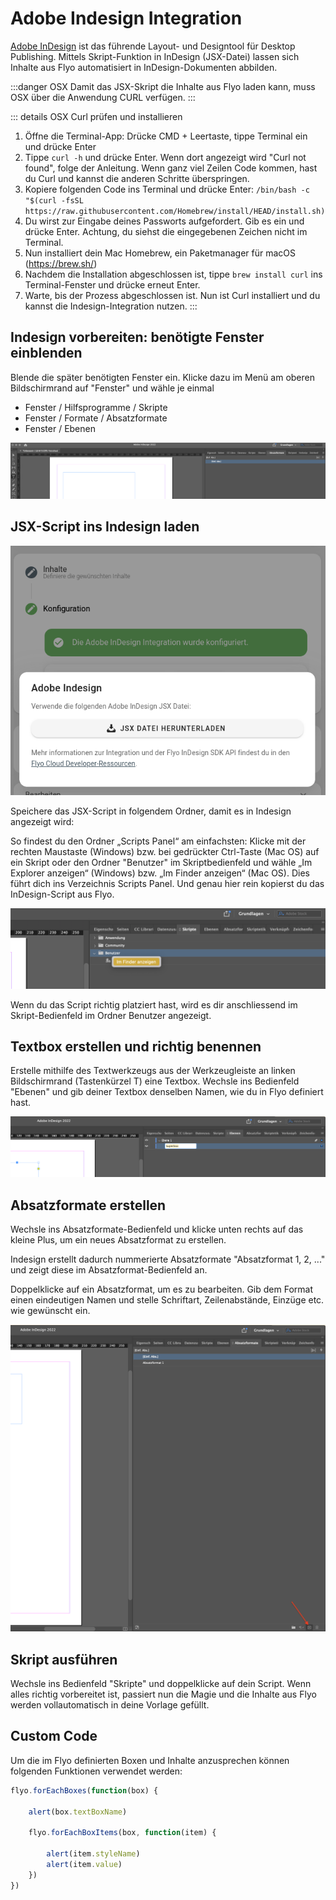 # Adobe Indesign Integration

[Adobe InDesign](https://www.adobe.com/ch_de/products/indesign.html) ist das führende Layout- und Designtool für Desktop Publishing. Mittels Skript-Funktion in InDesign (JSX-Datei) lassen sich Inhalte aus Flyo automatisiert in InDesign-Dokumenten abbilden.

:::danger OSX
Damit das JSX-Skript die Inhalte aus Flyo laden kann, muss OSX über die Anwendung CURL verfügen.
:::

::: details OSX Curl prüfen und installieren
1) Öffne die Terminal-App: Drücke CMD + Leertaste, tippe Terminal ein und drücke Enter
2) Tippe `curl -h` und drücke Enter. Wenn dort angezeigt wird "Curl not found", folge der Anleitung. Wenn ganz viel Zeilen Code kommen, hast du Curl und kannst die anderen Schritte überspringen.
3) Kopiere folgenden Code ins Terminal und drücke Enter:
`/bin/bash -c "$(curl -fsSL https://raw.githubusercontent.com/Homebrew/install/HEAD/install.sh)`
3) Du wirst zur Eingabe deines Passworts aufgefordert. Gib es ein und drücke Enter. Achtung, du siehst die eingegebenen Zeichen nicht im Terminal.
4) Nun installiert dein Mac Homebrew, ein Paketmanager für macOS (https://brew.sh/)
5) Nachdem die Installation abgeschlossen ist, tippe `brew install curl` ins Terminal-Fenster und drücke erneut Enter.
6) Warte, bis der Prozess abgeschlossen ist. Nun ist Curl installiert und du kannst die Indesign-Integration nutzen.
:::

## Indesign vorbereiten: benötigte Fenster einblenden

Blende die später benötigten Fenster ein. Klicke dazu im Menü am oberen Bildschirmrand auf "Fenster" und wähle je einmal
- Fenster / Hilfsprogramme / Skripte
- Fenster / Formate / Absatzformate
- Fenster / Ebenen

![Alle benötigten Bedienflächen](assets/indesign/bedienflaechen.png)


## JSX-Script ins Indesign laden

![SX-Script Download](assets/indesign/savejsx.png)

Speichere das JSX-Script in folgendem Ordner, damit es in Indesign angezeigt wird:

So findest du den Ordner „Scripts Panel“ am einfachsten: Klicke mit der rechten Maustaste (Windows) bzw. bei gedrückter Ctrl-Taste (Mac OS) auf ein Skript oder den Ordner "Benutzer" im Skriptbedienfeld und wähle „Im Explorer anzeigen“ (Windows) bzw. „Im Finder anzeigen“ (Mac OS). Dies führt dich ins Verzeichnis Scripts Panel. Und genau hier rein kopierst du das InDesign-Script aus Flyo.

![Skriptordner finden](assets/indesign/skriptordner.png)

Wenn du das Script richtig platziert hast, wird es dir anschliessend im Skript-Bedienfeld im Ordner Benutzer angezeigt.

## Textbox erstellen und richtig benennen

Erstelle mithilfe des Textwerkzeugs aus der Werkzeugleiste an linken Bildschirmrand (Tastenkürzel T) eine Textbox. Wechsle ins Bedienfeld "Ebenen" und gib deiner Textbox denselben Namen, wie du in Flyo definiert hast.

![Textbox umbenennen](assets/indesign/rename_textbox.png)

## Absatzformate erstellen

Wechsle ins Absatzformate-Bedienfeld und klicke unten rechts auf das kleine Plus, um ein neues Absatzformat zu erstellen.

Indesign erstellt dadurch nummerierte Absatzformate "Absatzformat 1, 2, ..." und zeigt diese im Absatzformat-Bedienfeld an.

Doppelklicke auf ein Absatzformat, um es zu bearbeiten. Gib dem Format einen eindeutigen Namen und stelle Schriftart, Zeilenabstände, Einzüge etc. wie gewünscht ein.

![Absatzformat erstellen](assets/indesign/erstelle_absatzformat.png)

## Skript ausführen

Wechsle ins Bedienfeld "Skripte" und doppelklicke auf dein Script. Wenn alles richtig vorbereitet ist, passiert nun die Magie und die Inhalte aus Flyo werden vollautomatisch in deine Vorlage gefüllt.

## Custom Code

Um die im Flyo definierten Boxen und Inhalte anzusprechen können folgenden Funktionen verwendet werden:

```js
flyo.forEachBoxes(function(box) {

    alert(box.textBoxName)

    flyo.forEachBoxItems(box, function(item) {
        
        alert(item.styleName)
        alert(item.value)
    })
})
```
